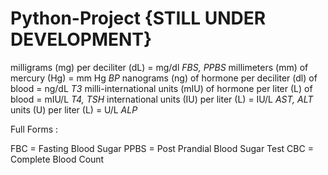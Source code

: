 # Python-Project {STILL UNDER DEVELOPMENT}

milligrams (mg) per deciliter (dL) = mg/dl                                  *FBS, PPBS*
millimeters (mm) of mercury (Hg) = mm Hg                                    *BP*
nanograms (ng) of hormone per deciliter (dl) of blood = ng/dL               *T3*
milli-international units (mIU) of hormone per liter (L) of blood = mIU/L   *T4, TSH*
international units (IU) per liter (L) = IU/L                               *AST, ALT*
units (U) per liter (L) = U/L                                               *ALP*

Full Forms :

FBC = Fasting Blood Sugar
PPBS = Post Prandial Blood Sugar Test
CBC = Complete Blood Count
